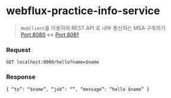 # webflux-practice-info-service
> `WebClient`를 이용하여 REST API 로 내부 통신하는 MSA 구축하기 <br>
> [Port 8080](https://github.com/boookk/webflux-practice-say-hello) ↔ [Port 8081](https://github.com/boookk/webflux-practice-info-service)
### Request
```
GET localhost:8080/hello?name=$name
```

### Response
```application/json
{ “to”: “$name”, “job”: “”, “message”: “hello $name” }
```
